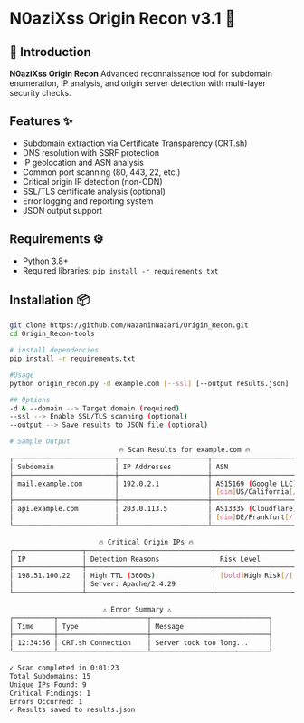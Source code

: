# N0aziXss Origin Recon v3.1 🍓

## 🌟 Introduction
**N0aziXss Origin Recon** Advanced reconnaissance tool for subdomain enumeration, IP analysis, and origin server detection with multi-layer security checks.

## Features ✨
- Subdomain extraction via Certificate Transparency (CRT.sh)
- DNS resolution with SSRF protection
- IP geolocation and ASN analysis
- Common port scanning (80, 443, 22, etc.)
- Critical origin IP detection (non-CDN)
- SSL/TLS certificate analysis (optional)
- Error logging and reporting system
- JSON output support

## Requirements ⚙️
- Python 3.8+
- Required libraries: `pip install -r requirements.txt`

## Installation 📦
```bash
git clone https://github.com/NazaninNazari/Origin_Recon.git
cd Origin_Recon-tools

# install dependencies
pip install -r requirements.txt

#Usage
python origin_recon.py -d example.com [--ssl] [--output results.json]

## Options
-d & --domain --> Target domain (required)
--ssl --> Enable SSL/TLS scanning (optional)
--output --> Save results to JSON file (optional)

# Sample Output
                           🔥 Scan Results for example.com 🔥                                     
┌─────────────────────────┬──────────────────────┬───────────────────────┬─────────────────┐
│ Subdomain               │ IP Addresses         │ ASN                   │ Open Ports      │
├─────────────────────────┼──────────────────────┼───────────────────────┼─────────────────┤
│ mail.example.com        │ 192.0.2.1            │ AS15169 (Google LLC)  │ 80, 443         │
│                         │                      │ [dim]US/California[/] │                 │
├─────────────────────────┼──────────────────────┼───────────────────────┼─────────────────┤
│ api.example.com         │ 203.0.113.5          │ AS13335 (Cloudflare)  │ 443, 8080       │
│                         │                      │ [dim]DE/Frankfurt[/]  │                 │
└─────────────────────────┴──────────────────────┴───────────────────────┴─────────────────┘

                      🔥 Critical Origin IPs 🔥                              
┌─────────────────┬───────────────────────────────┬─────────────────────────┐
│ IP              │ Detection Reasons             │ Risk Level              │
├─────────────────┼───────────────────────────────┼─────────────────────────┤
│ 198.51.100.22   │ High TTL (3600s)              │ [bold]High Risk[/]      │
│                 │ Server: Apache/2.4.29         │                         │
└─────────────────┴───────────────────────────────┴─────────────────────────┘
 
                       ⚠ Error Summary ⚠
┌──────────┬──────────────────────┬─────────────────────────────┐
│ Time     │ Type                 │ Message                     │
├──────────┼──────────────────────┼─────────────────────────────┤
│ 12:34:56 │ CRT.sh Connection    │ Server took too long...     │
└──────────┴──────────────────────┴─────────────────────────────┘

✓ Scan completed in 0:01:23
Total Subdomains: 15
Unique IPs Found: 9
Critical Findings: 1
Errors Occurred: 1
✓ Results saved to results.json
